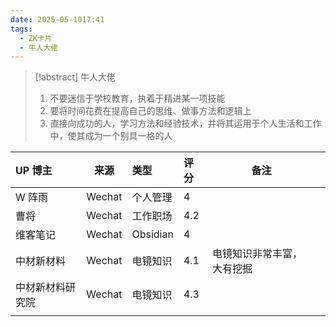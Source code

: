 ```yaml
---
date: 2025-05-1017:41
tags:
  - ZK卡片
  - 牛人大佬
---
```

> [!abstract] 牛人大佬
> 1. 不要迷信于学校教育，执着于精进某一项技能
> 2. 要将时间花费在提高自己的思维、做事方法和逻辑上
> 3. 直接向成功的人，学习方法和经验技术，并将其运用于个人生活和工作中，使其成为一个别具一格的人

| UP 博主    | 来源     | 类型       | 评分  | 备注            |     |
| :------- | ------ | :------- | :-- | ------------- | --- |
| W 阵雨     | Wechat | 个人管理     | 4   |               |     |
| 曹将       | Wechat | 工作职场     | 4.2 |               |     |
| 维客笔记     | Wechat | Obsidian | 4   |               |     |
| 中材新材料    | Wechat | 电镜知识     | 4.1 | 电镜知识非常丰富，大有挖掘 |     |
| 中材新材料研究院 | Wechat | 电镜知识     | 4.3 |               |     |
|          |        |          |     |               |     |
